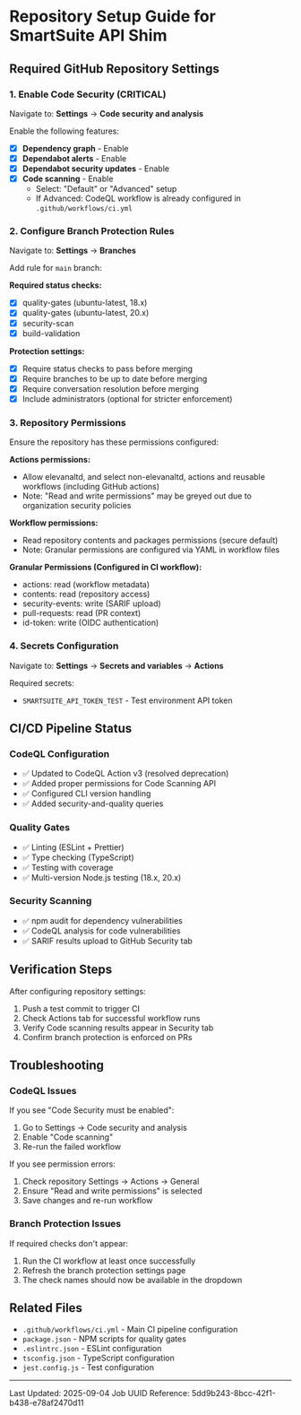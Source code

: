 # Repository Setup Guide for SmartSuite API Shim

## Required GitHub Repository Settings

### 1. Enable Code Security (CRITICAL)

Navigate to: **Settings** → **Code security and analysis**

Enable the following features:

- [x] **Dependency graph** - Enable
- [x] **Dependabot alerts** - Enable  
- [x] **Dependabot security updates** - Enable
- [x] **Code scanning** - Enable
  - Select: "Default" or "Advanced" setup
  - If Advanced: CodeQL workflow is already configured in `.github/workflows/ci.yml`

### 2. Configure Branch Protection Rules

Navigate to: **Settings** → **Branches**

Add rule for `main` branch:

**Required status checks:**
- [x] quality-gates (ubuntu-latest, 18.x)
- [x] quality-gates (ubuntu-latest, 20.x)
- [x] security-scan
- [x] build-validation

**Protection settings:**
- [x] Require status checks to pass before merging
- [x] Require branches to be up to date before merging
- [x] Require conversation resolution before merging
- [X] Include administrators (optional for stricter enforcement)

### 3. Repository Permissions

Ensure the repository has these permissions configured:

**Actions permissions:**
- Allow elevanaltd, and select non-elevanaltd, actions and reusable workflows (including GitHub actions)
- Note: "Read and write permissions" may be greyed out due to organization security policies

**Workflow permissions:**
- Read repository contents and packages permissions (secure default)
- Note: Granular permissions are configured via YAML in workflow files

**Granular Permissions (Configured in CI workflow):**
- actions: read (workflow metadata)
- contents: read (repository access)
- security-events: write (SARIF upload)
- pull-requests: read (PR context)
- id-token: write (OIDC authentication)

### 4. Secrets Configuration

Navigate to: **Settings** → **Secrets and variables** → **Actions**

Required secrets:
- `SMARTSUITE_API_TOKEN_TEST` - Test environment API token

## CI/CD Pipeline Status

### CodeQL Configuration
- ✅ Updated to CodeQL Action v3 (resolved deprecation)
- ✅ Added proper permissions for Code Scanning API
- ✅ Configured CLI version handling
- ✅ Added security-and-quality queries

### Quality Gates
- ✅ Linting (ESLint + Prettier)
- ✅ Type checking (TypeScript)
- ✅ Testing with coverage
- ✅ Multi-version Node.js testing (18.x, 20.x)

### Security Scanning
- ✅ npm audit for dependency vulnerabilities
- ✅ CodeQL analysis for code vulnerabilities
- ✅ SARIF results upload to GitHub Security tab

## Verification Steps

After configuring repository settings:

1. Push a test commit to trigger CI
2. Check Actions tab for successful workflow runs
3. Verify Code scanning results appear in Security tab
4. Confirm branch protection is enforced on PRs

## Troubleshooting

### CodeQL Issues

If you see "Code Security must be enabled":
1. Go to Settings → Code security and analysis
2. Enable "Code scanning"
3. Re-run the failed workflow

If you see permission errors:
1. Check repository Settings → Actions → General
2. Ensure "Read and write permissions" is selected
3. Save changes and re-run workflow

### Branch Protection Issues

If required checks don't appear:
1. Run the CI workflow at least once successfully
2. Refresh the branch protection settings page
3. The check names should now be available in the dropdown

## Related Files

- `.github/workflows/ci.yml` - Main CI pipeline configuration
- `package.json` - NPM scripts for quality gates
- `.eslintrc.json` - ESLint configuration
- `tsconfig.json` - TypeScript configuration
- `jest.config.js` - Test configuration

---

Last Updated: 2025-09-04
Job UUID Reference: 5dd9b243-8bcc-42f1-b438-e78af2470d11
